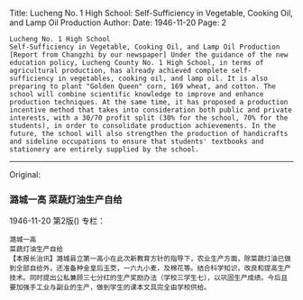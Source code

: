 Title: Lucheng No. 1 High School: Self-Sufficiency in Vegetable, Cooking Oil, and Lamp Oil Production
Author:
Date: 1946-11-20
Page: 2

    Lucheng No. 1 High School
    Self-Sufficiency in Vegetable, Cooking Oil, and Lamp Oil Production
    [Report from Changzhi by our newspaper] Under the guidance of the new education policy, Lucheng County No. 1 High School, in terms of agricultural production, has already achieved complete self-sufficiency in vegetables, cooking oil, and lamp oil. It is also preparing to plant "Golden Queen" corn, 169 wheat, and cotton. The school will combine scientific knowledge to improve and enhance production techniques. At the same time, it has proposed a production incentive method that takes into consideration both public and private interests, with a 30/70 profit split (30% for the school, 70% for the students), in order to consolidate production achievements. In the future, the school will also strengthen the production of handicrafts and sideline occupations to ensure that students' textbooks and stationery are entirely supplied by the school.



<hr /> 

Original: 


### 潞城一高  菜蔬灯油生产自给

1946-11-20
第2版()
专栏：

    潞城一高
    菜蔬灯油生产自给
    【本报长治讯】潞城县立第一高小在此次新教育方针的指导下，农业生产方面，除菜蔬灯油已做到全部自给外，还准备种金皇后玉茭，一六九小麦，及棉花等。结合科学知识，改良和提高生产技术。同时提出公私兼顾三七分红的生产奖励办法（学校三学生七），以巩固生产成绩。今后且要加强手工业与副业的生产，做到学生的课本文具完全由学校供给。
